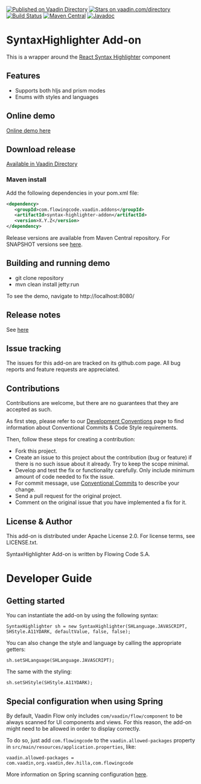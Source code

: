 [![Published on Vaadin Directory](https://img.shields.io/badge/Vaadin%20Directory-published-00b4f0.svg)](https://vaadin.com/directory/component/syntax-highlighter-add-on)
[![Stars on vaadin.com/directory](https://img.shields.io/vaadin-directory/star/syntax-highlighter-addon.svg)](https://vaadin.com/directory/component/syntax-highlighter-add-on)
[![Build Status](https://jenkins.flowingcode.com/job/SyntaxHighlighter-addon/badge/icon)](https://jenkins.flowingcode.com/job/SyntaxHighlighter-addon)
[![Maven Central](https://img.shields.io/maven-central/v/org.vaadin.addons.flowingcode/syntax-highlighter-addon)](https://mvnrepository.com/artifact/com.flowingcode.vaadin.addons/syntax-highlighter-addon)
[![Javadoc](https://img.shields.io/badge/javadoc-00b4f0)](https://javadoc.flowingcode.com/artifact/com.flowingcode.vaadin.addons/syntax-highlighter-addon)

# SyntaxHighlighter Add-on

This is a wrapper around the [React Syntax Highlighter](https://github.com/react-syntax-highlighter/react-syntax-highlighter) component

## Features

* Supports both hljs and prism modes
* Enums with styles and languages

## Online demo

[Online demo here](http://addonsv24.flowingcode.com/syntax-highlighter)

## Download release

[Available in Vaadin Directory](https://vaadin.com/directory/component/syntax-highlighter-add-on)

### Maven install

Add the following dependencies in your pom.xml file:

```xml
<dependency>
   <groupId>com.flowingcode.vaadin.addons</groupId>
   <artifactId>syntax-highlighter-addon</artifactId>
   <version>X.Y.Z</version>
</dependency>
```
<!-- the above dependency should be updated with latest released version information -->

Release versions are available from Maven Central repository. For SNAPSHOT versions see [here](https://maven.flowingcode.com/snapshots/).

## Building and running demo

- git clone repository
- mvn clean install jetty:run

To see the demo, navigate to http://localhost:8080/

## Release notes

See [here](https://github.com/FlowingCode/SyntaxHighlighter/releases)

## Issue tracking

The issues for this add-on are tracked on its github.com page. All bug reports and feature requests are appreciated. 

## Contributions

Contributions are welcome, but there are no guarantees that they are accepted as such. 

As first step, please refer to our [Development Conventions](https://github.com/FlowingCode/DevelopmentConventions) page to find information about Conventional Commits & Code Style requirements.

Then, follow these steps for creating a contribution:

- Fork this project.
- Create an issue to this project about the contribution (bug or feature) if there is no such issue about it already. Try to keep the scope minimal.
- Develop and test the fix or functionality carefully. Only include minimum amount of code needed to fix the issue.
- For commit message, use [Conventional Commits](https://github.com/FlowingCode/DevelopmentConventions/blob/main/conventional-commits.md) to describe your change.
- Send a pull request for the original project.
- Comment on the original issue that you have implemented a fix for it.

## License & Author

This add-on is distributed under Apache License 2.0. For license terms, see LICENSE.txt.

SyntaxHighlighter Add-on is written by Flowing Code S.A.

# Developer Guide

## Getting started

You can instantiate the 	add-on by using the following syntax:

    SyntaxHighlighter sh = new SyntaxHighlighter(SHLanguage.JAVASCRIPT, SHStyle.A11YDARK, defaultValue, false, false);

You can also change the style and language by calling the appropriate getters:

    sh.setSHLanguage(SHLanguage.JAVASCRIPT);

The same with the styling:

    sh.setSHStyle(SHStyle.A11YDARK);

## Special configuration when using Spring

By default, Vaadin Flow only includes ```com/vaadin/flow/component``` to be always scanned for UI components and views. For this reason, the add-on might need to be allowed in order to display correctly. 

To do so, just add ```com.flowingcode``` to the ```vaadin.allowed-packages``` property in ```src/main/resources/application.properties```, like:

```vaadin.allowed-packages = com.vaadin,org.vaadin,dev.hilla,com.flowingcode```

More information on Spring scanning configuration [here](https://vaadin.com/docs/latest/integrations/spring/configuration/#configure-the-scanning-of-packages).
